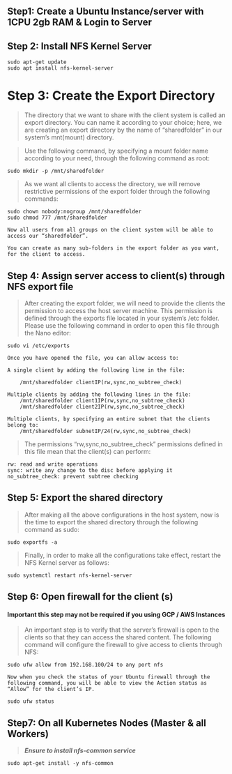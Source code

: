 ## Step1: Create a Ubuntu Instance/server with 1CPU 2gb RAM & Login to Server

## Step 2: Install NFS Kernel Server
```
sudo apt-get update
sudo apt install nfs-kernel-server
```

# Step 3: Create the Export Directory

> The directory that we want to share with the client system is called an export directory. You can name it according to your choice; here, we are creating an export directory by the name of “sharedfolder” in our system’s mnt(mount) directory.

> Use the following command, by specifying a mount folder name according to your need, through the following command as root:
```
sudo mkdir -p /mnt/sharedfolder
```

> As we want all clients to access the directory, we will remove restrictive permissions of the export folder through the following commands:
```
sudo chown nobody:nogroup /mnt/sharedfolder
sudo chmod 777 /mnt/sharedfolder

Now all users from all groups on the client system will be able to access our “sharedfolder”.

You can create as many sub-folders in the export folder as you want, for the client to access.
```

## Step 4: Assign server access to client(s) through NFS export file

> After creating the export folder, we will need to provide the clients the permission to access the host server machine. This permission is defined through the exports file located in your system’s /etc folder. Please use the following command in order to open this file through the Nano editor:

```
sudo vi /etc/exports

Once you have opened the file, you can allow access to:

A single client by adding the following line in the file:

	/mnt/sharedfolder clientIP(rw,sync,no_subtree_check)

Multiple clients by adding the following lines in the file:
	/mnt/sharedfolder client1IP(rw,sync,no_subtree_check)
	/mnt/sharedfolder client2IP(rw,sync,no_subtree_check)
	
Multiple clients, by specifying an entire subnet that the clients belong to:
	/mnt/sharedfolder subnetIP/24(rw,sync,no_subtree_check)
```
	
> The permissions “rw,sync,no_subtree_check” permissions defined in this file mean that the client(s) can perform:
```
rw: read and write operations
sync: write any change to the disc before applying it
no_subtree_check: prevent subtree checking
```
## Step 5: Export the shared directory

> After making all the above configurations in the host system, now is the time to export the shared directory through the following command as sudo:
```
sudo exportfs -a
```

> Finally, in order to make all the configurations take effect, restart the NFS Kernel server as follows:
```
sudo systemctl restart nfs-kernel-server
```
	
## Step 6: Open firewall for the client (s)

#### Important this step may not be required if you using GCP / AWS Instances 

> An important step is to verify that the server’s firewall is open to the clients so that they can access the shared content. The following command will configure the firewall to give access to clients through NFS:

```
sudo ufw allow from 192.168.100/24 to any port nfs	

Now when you check the status of your Ubuntu firewall through the following command, you will be able to view the Action status as “Allow” for the client’s IP.

sudo ufw status
```

## Step7: On all Kubernetes Nodes (Master & all Workers) 

> ***Ensure to install nfs-common service***

```
sudo apt-get install -y nfs-common
```
